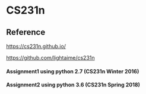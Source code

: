 # CS231n

## Reference
https://cs231n.github.io/ 

https://github.com/lightaime/cs231n

#### Assignment1 using python 2.7 (CS231n Winter 2016)
#### Assignment2 using python 3.6 (CS231n Spring 2018)
